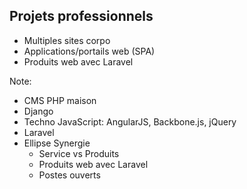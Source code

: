 ## Projets professionnels

- Multiples sites corpo
- Applications/portails web (SPA)
- Produits web avec Laravel

Note:
- CMS PHP maison
- Django
- Techno JavaScript: AngularJS, Backbone.js, jQuery
- Laravel
- Ellipse Synergie
  - Service vs Produits
  - Produits web avec Laravel
  - Postes ouverts
